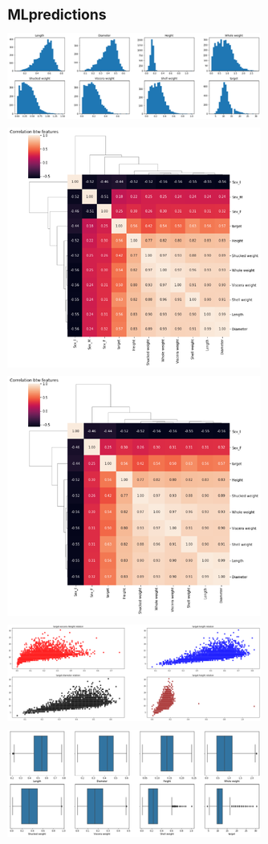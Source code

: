 # MLpredictions


![](images_abalone/data_hist.png)

![](images_abalone/corr_matrix.png)

![](images_abalone/filtred_corr_matrix.png)

![](images_abalone/target-feature_relation.png)

![](images_abalone/boxplot.png)





